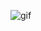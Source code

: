 ![gif](https://tenor.com/en-GB/view/zanemau-zane-ro'meave-zane-romeave-zane-aphmau-mystreet-gif-2913633369458214642.gif)
